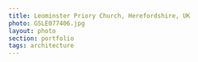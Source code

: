 ```yaml
--- 
title: Leominster Priory Church, Herefordshire, UK
photo: GSLE077406.jpg 
layout: photo 
section: portfolio 
tags: architecture 
---  
```

